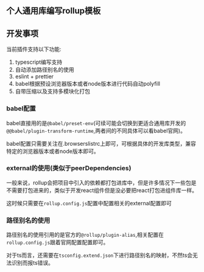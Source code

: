 
## 个人通用库编写rollup模板

## 开发事项

当前插件支持以下功能:
1. typescript编写支持
2. 自动添加路径别名的使用
3. eslint + prettier
4. babel根据预设浏览器版本或者node版本进行代码自动polyfill
5. 自带压缩以及支持多模块化打包


### babel配置

babel直接用的是`@babel/preset-env`(可续可能会切换到更适合通用库开发的`@@babel/plugin-transform-runtime`,两者间的不同具体可以看babel官网)。

babel配置只需要关注在.browserslistrc上即可，可根据具体的开发库类型，兼容特定的浏览器版本或者node版本即可。

### external的使用(类似于peerDependencies)

一般来说，rollup会把项目中引入的依赖都打包进库中，但是许多情况下一些包是不需要打包进来的，类似于开发react组件但是没必要把react打包进组件库一样。

这时候只需要在`rollup.config.js`配置中配置相关的external配置即可

### 路径别名的使用
路径别名的使用引用的是官方的`@rollup/plugin-alias`,相关配置在`rollup.config.js`跟着官网配置配置即可。

对于ts而言，还需要在`tsconfig.extend.json`下进行路径别名的映射，不然ts会无法识别而报ts错误。
